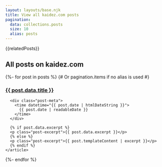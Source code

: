 ```yaml
---
layout: layouts/base.njk
title: View all kaidez.com posts
pagination:
  data: collections.posts
  size: 10
  alias: posts
---
```

{{relatedPosts}}
<section class="container">
  <h1 class="category-header-title">All posts on kaidez.com</h1>
  <div class="posts-homepage-post-list">
  
  </div>


  {%- for post in posts %} {# Or pagination.items if no alias is used #}
    <article class="post-card">
      <h3>
        <a href="{{ post.url }}">{{ post.data.title }}</a>
      </h3>

      <div class="post-meta">
        <time datetime="{{ post.date | htmlDateString }}">
          {{ post.date | readableDate }}
        </time>
      </div>

      {% if post.data.excerpt %}
      <p class="post-excerpt">{{ post.data.excerpt }}</p>
      {% else %}
      <p class="post-excerpt">{{ post.templateContent | excerpt }}</p>
      {% endif %}
    </article>
  {%- endfor %}

</section>

